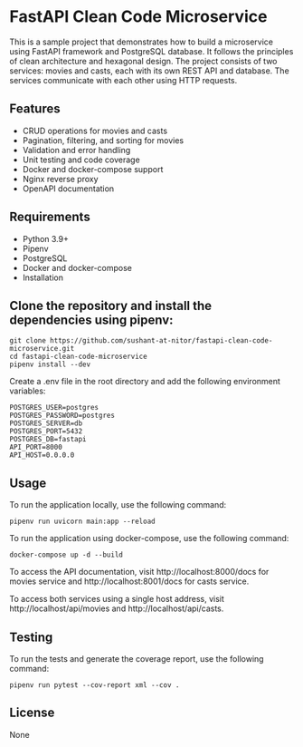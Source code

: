 # FastAPI Clean Code Microservice
This is a sample project that demonstrates how to build a microservice using FastAPI framework and PostgreSQL database. It follows the principles of clean architecture and hexagonal design. The project consists of two services: movies and casts, each with its own REST API and database. The services communicate with each other using HTTP requests.

## Features
- CRUD operations for movies and casts
- Pagination, filtering, and sorting for movies
- Validation and error handling
- Unit testing and code coverage
- Docker and docker-compose support
- Nginx reverse proxy
- OpenAPI documentation

## Requirements
- Python 3.9+
- Pipenv
- PostgreSQL
- Docker and docker-compose
- Installation

## Clone the repository and install the dependencies using pipenv:
```
git clone https://github.com/sushant-at-nitor/fastapi-clean-code-microservice.git
cd fastapi-clean-code-microservice
pipenv install --dev
```

Create a .env file in the root directory and add the following environment variables:

```
POSTGRES_USER=postgres
POSTGRES_PASSWORD=postgres
POSTGRES_SERVER=db
POSTGRES_PORT=5432
POSTGRES_DB=fastapi
API_PORT=8000
API_HOST=0.0.0.0
```

## Usage
To run the application locally, use the following command:
```
pipenv run uvicorn main:app --reload
```
To run the application using docker-compose, use the following command:
```
docker-compose up -d --build
```

To access the API documentation, visit http://localhost:8000/docs for movies service and http://localhost:8001/docs for casts service.

To access both services using a single host address, visit http://localhost/api/movies and http://localhost/api/casts.

## Testing
To run the tests and generate the coverage report, use the following command:
```
pipenv run pytest --cov-report xml --cov .
```

## License
None
